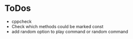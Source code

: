 ToDos
======

* cppcheck
* Check which methods could be marked const
* add random option to play command or random command
